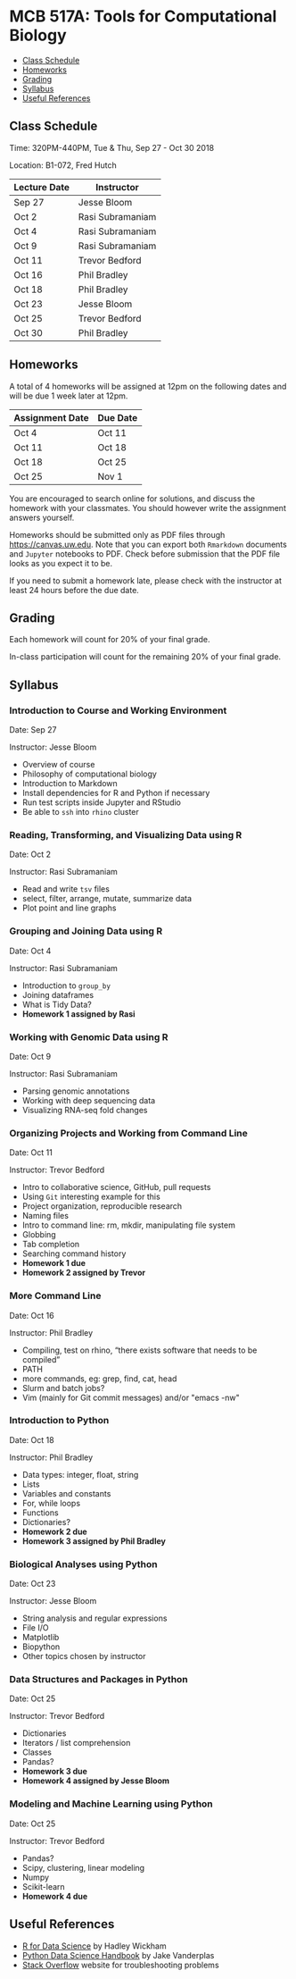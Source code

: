 # MCB 517A: Tools for Computational Biology

  * [Class Schedule](#class-schedule)
  * [Homeworks](#homeworks)
  * [Grading](#grading)
  * [Syllabus](#syllabus)
  * [Useful References](#useful-references)

## Class Schedule

Time: 320PM-440PM, Tue & Thu, Sep 27 - Oct 30 2018

Location: B1-072, Fred Hutch

| Lecture Date | Instructor       |
|--------------|------------------|
| Sep 27       | Jesse Bloom      |
| Oct 2        | Rasi Subramaniam |
| Oct 4        | Rasi Subramaniam |
| Oct 9        | Rasi Subramaniam |
| Oct 11       | Trevor Bedford   |
| Oct 16       | Phil Bradley     |
| Oct 18       | Phil Bradley     |
| Oct 23       | Jesse Bloom      |
| Oct 25       | Trevor Bedford   |
| Oct 30       | Phil Bradley     |

## Homeworks 

A total of 4 homeworks will be assigned at 12pm on the following dates and will be due 1 week later at 12pm.

| Assignment Date | Due Date |
|-----------------|----------|
| Oct 4           | Oct 11   |
| Oct 11          | Oct 18   |
| Oct 18          | Oct 25   |
| Oct 25          | Nov 1    |

You are encouraged to search online for solutions, and discuss the homework with your classmates. You should however write the assignment answers yourself.

Homeworks should be submitted only as PDF files through <https://canvas.uw.edu>. Note that you can export both `Rmarkdown` documents and `Jupyter` notebooks to PDF. Check before submission that the PDF file looks as you expect it to be.

If you need to submit a homework late, please check with the instructor at least 24 hours before the due date.

## Grading

Each homework will count for 20% of your final grade.

In-class participation will count for the remaining 20% of your final grade.


## Syllabus


### Introduction to Course and Working Environment

Date: Sep 27

Instructor: Jesse Bloom

* Overview of course
* Philosophy of computational biology
* Introduction to Markdown
* Install dependencies for R and Python if necessary
* Run test scripts inside Jupyter and RStudio
* Be able to `ssh` into `rhino` cluster


### Reading, Transforming, and Visualizing Data using R

Date: Oct 2

Instructor: Rasi Subramaniam        

* Read and write `tsv` files
* select, filter, arrange, mutate, summarize data
* Plot point and line graphs


### Grouping and Joining Data using R

Date: Oct 4

Instructor: Rasi Subramaniam        

* Introduction to `group_by`
* Joining dataframes
* What is Tidy Data?
* **Homework 1 assigned by Rasi**


### Working with Genomic Data using R

Date: Oct 9

Instructor: Rasi Subramaniam        

* Parsing genomic annotations
* Working with deep sequencing data
* Visualizing RNA-seq fold changes


### Organizing Projects and Working from Command Line

Date: Oct 11

Instructor: Trevor Bedford

* Intro to collaborative science, GitHub, pull requests
* Using `Git` interesting example for this
* Project organization, reproducible research
* Naming files 
* Intro to command line: rm, mkdir, manipulating file system
* Globbing
* Tab completion
* Searching command history
* **Homework 1 due**
* **Homework 2 assigned by Trevor**


### More Command Line

Date: Oct 16

Instructor: Phil Bradley

* Compiling, test on rhino, “there exists software that needs to be compiled”
* PATH
* more commands, eg: grep, find, cat, head
* Slurm and batch jobs?
* Vim (mainly for Git commit messages) and/or "emacs -nw"


### Introduction to Python

Date: Oct 18

Instructor: Phil Bradley

* Data types: integer, float, string
* Lists
* Variables and constants
* For, while loops
* Functions
* Dictionaries?
* **Homework 2 due**
* **Homework 3 assigned by Phil Bradley**


### Biological Analyses using Python

Date: Oct 23

Instructor: Jesse Bloom

* String analysis and regular expressions
* File I/O
* Matplotlib
* Biopython
* Other topics chosen by instructor


### Data Structures and Packages in Python

Date: Oct 25

Instructor: Trevor Bedford

* Dictionaries
* Iterators / list comprehension
* Classes
* Pandas?
* **Homework 3 due**
* **Homework 4 assigned by Jesse Bloom**


### Modeling and Machine Learning using Python

Date: Oct 25

Instructor: Trevor Bedford

* Pandas?
* Scipy, clustering, linear modeling
* Numpy
* Scikit-learn
* **Homework 4 due**


## Useful References

- [R for Data Science](http://r4ds.had.co.nz/) by Hadley Wickham
- [Python Data Science Handbook](https://jakevdp.github.io/PythonDataScienceHandbook/) by Jake Vanderplas
- [Stack Overflow](https://stackoverflow.com/) website for troubleshooting problems
